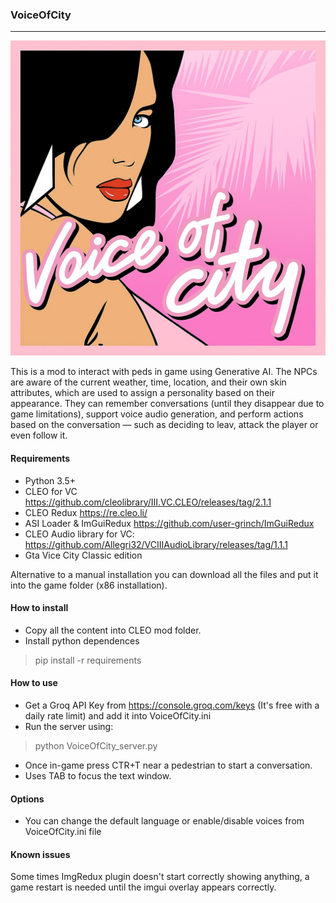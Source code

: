 ### VoiceOfCity
-------------

![Texto alternativo](logo.jpg)

This is a mod to interact with peds in game using Generative AI. 
The NPCs are aware of the current weather, time, location, and their own skin attributes, which are used to assign a personality based on their appearance. They can remember conversations (until they disappear due to game limitations), support voice audio generation, and perform actions based on the conversation — such as deciding to leav, attack the player or even follow it.

#### Requirements
- Python 3.5+
- CLEO for VC https://github.com/cleolibrary/III.VC.CLEO/releases/tag/2.1.1
- CLEO Redux https://re.cleo.li/
- ASI Loader & ImGuiRedux https://github.com/user-grinch/ImGuiRedux
- CLEO Audio library for VC: https://github.com/Allegri32/VCIIIAudioLibrary/releases/tag/1.1.1
- Gta Vice City Classic edition

Alternative to a manual installation you can download all the files and put it into the game folder (x86 installation).

#### How to install
* Copy all the content into CLEO mod folder.
* Install python dependences
> pip install -r requirements

#### How to use
- Get a Groq API Key from https://console.groq.com/keys (It's free with a daily rate limit) and add it into VoiceOfCity.ini
- Run the server using:
> python VoiceOfCity_server.py

-   Once in-game press CTR+T near a pedestrian to start a conversation.
-   Uses TAB to focus the text window.

#### Options
- You can change the default language or enable/disable voices from VoiceOfCity.ini file

#### Known issues
Some times ImgRedux plugin doesn't start correctly showing anything, a game restart is needed until the imgui overlay appears correctly.
